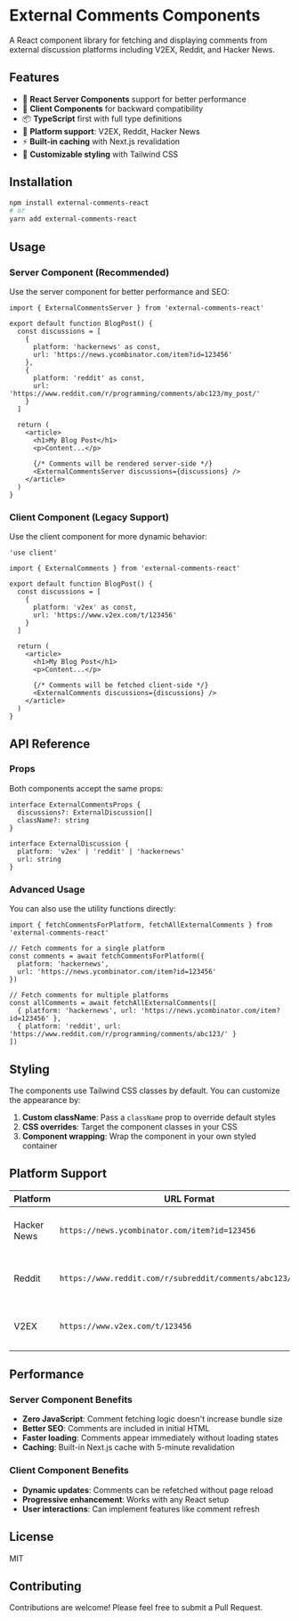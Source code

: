 # External Comments Components

A React component library for fetching and displaying comments from external discussion platforms including V2EX, Reddit, and Hacker News.

## Features

- 🚀 **React Server Components** support for better performance
- 🔄 **Client Components** for backward compatibility
- 📦 **TypeScript** first with full type definitions
- 🎯 **Platform support**: V2EX, Reddit, Hacker News
- ⚡ **Built-in caching** with Next.js revalidation
- 🎨 **Customizable styling** with Tailwind CSS

## Installation

```bash
npm install external-comments-react
# or
yarn add external-comments-react
```

## Usage

### Server Component (Recommended)

Use the server component for better performance and SEO:

```tsx
import { ExternalCommentsServer } from 'external-comments-react'

export default function BlogPost() {
  const discussions = [
    {
      platform: 'hackernews' as const,
      url: 'https://news.ycombinator.com/item?id=123456'
    },
    {
      platform: 'reddit' as const,
      url: 'https://www.reddit.com/r/programming/comments/abc123/my_post/'
    }
  ]

  return (
    <article>
      <h1>My Blog Post</h1>
      <p>Content...</p>
      
      {/* Comments will be rendered server-side */}
      <ExternalCommentsServer discussions={discussions} />
    </article>
  )
}
```

### Client Component (Legacy Support)

Use the client component for more dynamic behavior:

```tsx
'use client'

import { ExternalComments } from 'external-comments-react'

export default function BlogPost() {
  const discussions = [
    {
      platform: 'v2ex' as const,
      url: 'https://www.v2ex.com/t/123456'
    }
  ]

  return (
    <article>
      <h1>My Blog Post</h1>
      <p>Content...</p>
      
      {/* Comments will be fetched client-side */}
      <ExternalComments discussions={discussions} />
    </article>
  )
}
```

## API Reference

### Props

Both components accept the same props:

```tsx
interface ExternalCommentsProps {
  discussions?: ExternalDiscussion[]
  className?: string
}

interface ExternalDiscussion {
  platform: 'v2ex' | 'reddit' | 'hackernews'
  url: string
}
```

### Advanced Usage

You can also use the utility functions directly:

```tsx
import { fetchCommentsForPlatform, fetchAllExternalComments } from 'external-comments-react'

// Fetch comments for a single platform
const comments = await fetchCommentsForPlatform({
  platform: 'hackernews',
  url: 'https://news.ycombinator.com/item?id=123456'
})

// Fetch comments for multiple platforms
const allComments = await fetchAllExternalComments([
  { platform: 'hackernews', url: 'https://news.ycombinator.com/item?id=123456' },
  { platform: 'reddit', url: 'https://www.reddit.com/r/programming/comments/abc123/' }
])
```

## Styling

The components use Tailwind CSS classes by default. You can customize the appearance by:

1. **Custom className**: Pass a `className` prop to override default styles
2. **CSS overrides**: Target the component classes in your CSS
3. **Component wrapping**: Wrap the component in your own styled container

## Platform Support

| Platform | URL Format | Features |
|----------|------------|----------|
| Hacker News | `https://news.ycombinator.com/item?id=123456` | ✅ Comments, ✅ Replies, ✅ Scores |
| Reddit | `https://www.reddit.com/r/subreddit/comments/abc123/title/` | ✅ Comments, ✅ Replies, ✅ Scores |
| V2EX | `https://www.v2ex.com/t/123456` | ✅ Comments, ❌ Replies, ❌ Scores |

## Performance

### Server Component Benefits
- **Zero JavaScript**: Comment fetching logic doesn't increase bundle size
- **Better SEO**: Comments are included in initial HTML
- **Faster loading**: Comments appear immediately without loading states
- **Caching**: Built-in Next.js cache with 5-minute revalidation

### Client Component Benefits
- **Dynamic updates**: Comments can be refetched without page reload
- **Progressive enhancement**: Works with any React setup
- **User interactions**: Can implement features like comment refresh

## License

MIT

## Contributing

Contributions are welcome! Please feel free to submit a Pull Request.